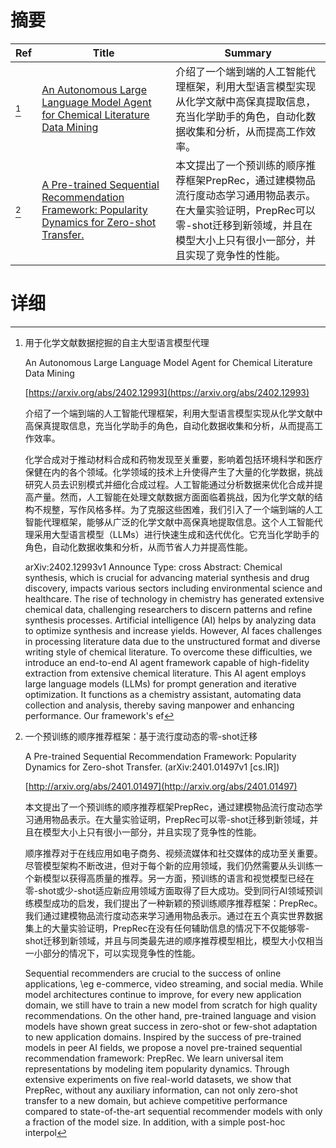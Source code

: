 # 摘要

| Ref | Title | Summary |
| --- | --- | --- |
| [^1] | [An Autonomous Large Language Model Agent for Chemical Literature Data Mining](https://arxiv.org/abs/2402.12993) | 介绍了一个端到端的人工智能代理框架，利用大型语言模型实现从化学文献中高保真提取信息，充当化学助手的角色，自动化数据收集和分析，从而提高工作效率。 |
| [^2] | [A Pre-trained Sequential Recommendation Framework: Popularity Dynamics for Zero-shot Transfer.](http://arxiv.org/abs/2401.01497) | 本文提出了一个预训练的顺序推荐框架PrepRec，通过建模物品流行度动态学习通用物品表示。在大量实验证明，PrepRec可以零-shot迁移到新领域，并且在模型大小上只有很小一部分，并且实现了竞争性的性能。 |

# 详细

[^1]: 用于化学文献数据挖掘的自主大型语言模型代理

    An Autonomous Large Language Model Agent for Chemical Literature Data Mining

    [https://arxiv.org/abs/2402.12993](https://arxiv.org/abs/2402.12993)

    介绍了一个端到端的人工智能代理框架，利用大型语言模型实现从化学文献中高保真提取信息，充当化学助手的角色，自动化数据收集和分析，从而提高工作效率。

    

    化学合成对于推动材料合成和药物发现至关重要，影响着包括环境科学和医疗保健在内的各个领域。化学领域的技术上升使得产生了大量的化学数据，挑战研究人员去识别模式并细化合成过程。人工智能通过分析数据来优化合成并提高产量。然而，人工智能在处理文献数据方面面临着挑战，因为化学文献的结构不规整，写作风格多样。为了克服这些困难，我们引入了一个端到端的人工智能代理框架，能够从广泛的化学文献中高保真地提取信息。这个人工智能代理采用大型语言模型（LLMs）进行快速生成和迭代优化。它充当化学助手的角色，自动化数据收集和分析，从而节省人力并提高性能。

    arXiv:2402.12993v1 Announce Type: cross  Abstract: Chemical synthesis, which is crucial for advancing material synthesis and drug discovery, impacts various sectors including environmental science and healthcare. The rise of technology in chemistry has generated extensive chemical data, challenging researchers to discern patterns and refine synthesis processes. Artificial intelligence (AI) helps by analyzing data to optimize synthesis and increase yields. However, AI faces challenges in processing literature data due to the unstructured format and diverse writing style of chemical literature. To overcome these difficulties, we introduce an end-to-end AI agent framework capable of high-fidelity extraction from extensive chemical literature. This AI agent employs large language models (LLMs) for prompt generation and iterative optimization. It functions as a chemistry assistant, automating data collection and analysis, thereby saving manpower and enhancing performance. Our framework's ef
    
[^2]: 一个预训练的顺序推荐框架：基于流行度动态的零-shot迁移

    A Pre-trained Sequential Recommendation Framework: Popularity Dynamics for Zero-shot Transfer. (arXiv:2401.01497v1 [cs.IR])

    [http://arxiv.org/abs/2401.01497](http://arxiv.org/abs/2401.01497)

    本文提出了一个预训练的顺序推荐框架PrepRec，通过建模物品流行度动态学习通用物品表示。在大量实验证明，PrepRec可以零-shot迁移到新领域，并且在模型大小上只有很小一部分，并且实现了竞争性的性能。

    

    顺序推荐对于在线应用如电子商务、视频流媒体和社交媒体的成功至关重要。尽管模型架构不断改进，但对于每个新的应用领域，我们仍然需要从头训练一个新模型以获得高质量的推荐。另一方面，预训练的语言和视觉模型已经在零-shot或少-shot适应新应用领域方面取得了巨大成功。受到同行AI领域预训练模型成功的启发，我们提出了一种新颖的预训练顺序推荐框架：PrepRec。我们通过建模物品流行度动态来学习通用物品表示。通过在五个真实世界数据集上的大量实验证明，PrepRec在没有任何辅助信息的情况下不仅能够零-shot迁移到新领域，并且与同类最先进的顺序推荐模型相比，模型大小仅相当一小部分的情况下，可以实现竞争性的性能。

    Sequential recommenders are crucial to the success of online applications, \eg e-commerce, video streaming, and social media. While model architectures continue to improve, for every new application domain, we still have to train a new model from scratch for high quality recommendations. On the other hand, pre-trained language and vision models have shown great success in zero-shot or few-shot adaptation to new application domains. Inspired by the success of pre-trained models in peer AI fields, we propose a novel pre-trained sequential recommendation framework: PrepRec. We learn universal item representations by modeling item popularity dynamics. Through extensive experiments on five real-world datasets, we show that PrepRec, without any auxiliary information, can not only zero-shot transfer to a new domain, but achieve competitive performance compared to state-of-the-art sequential recommender models with only a fraction of the model size. In addition, with a simple post-hoc interpol
    

